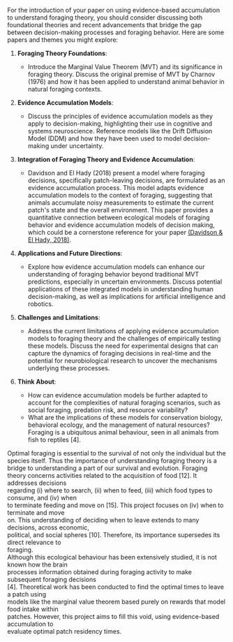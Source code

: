 For the introduction of your paper on using evidence-based accumulation to understand foraging theory, you should consider discussing both foundational theories and recent advancements that bridge the gap between decision-making processes and foraging behavior. Here are some papers and themes you might explore:

1. **Foraging Theory Foundations**:
    
    - Introduce the Marginal Value Theorem (MVT) and its significance in foraging theory. Discuss the original premise of MVT by Charnov (1976) and how it has been applied to understand animal behavior in natural foraging contexts.
    
1. **Evidence Accumulation Models**:
    
    - Discuss the principles of evidence accumulation models as they apply to decision-making, highlighting their use in cognitive and systems neuroscience. Reference models like the Drift Diffusion Model (DDM) and how they have been used to model decision-making under uncertainty.
    
1. **Integration of Foraging Theory and Evidence Accumulation**:
    
    - Davidson and El Hady (2018) present a model where foraging decisions, specifically patch-leaving decisions, are formulated as an evidence accumulation process. This model adapts evidence accumulation models to the context of foraging, suggesting that animals accumulate noisy measurements to estimate the current patch's state and the overall environment. This paper provides a quantitative connection between ecological models of foraging behavior and evidence accumulation models of decision making, which could be a cornerstone reference for your paper [(Davidson & El Hady, 2018)](https://consensus.app/papers/foraging-evidence-accumulation-process-davidson/80bc8573db245df38be27b3db1fb5773/?utm_source=chatgpt).

1. **Applications and Future Directions**:
    
    - Explore how evidence accumulation models can enhance our understanding of foraging behavior beyond traditional MVT predictions, especially in uncertain environments. Discuss potential applications of these integrated models in understanding human decision-making, as well as implications for artificial intelligence and robotics.

5. **Challenges and Limitations**:
    
    - Address the current limitations of applying evidence accumulation models to foraging theory and the challenges of empirically testing these models. Discuss the need for experimental designs that can capture the dynamics of foraging decisions in real-time and the potential for neurobiological research to uncover the mechanisms underlying these processes.

6. **Think About**:
    
    - How can evidence accumulation models be further adapted to account for the complexities of natural foraging scenarios, such as social foraging, predation risk, and resource variability?
    - What are the implications of these models for conservation biology, behavioral ecology, and the management of natural resources?
Foraging is a ubiquitous animal behaviour, seen in all animals from fish to reptiles [4].

Optimal foraging is essential to the survival of not only the individual but the species itself. Thus the importance of understanding foraging theory is a bridge to understanding a part of our survival and evolution. 
Foraging theory concerns activities related to the acquisition of food [12]. It addresses decisions  
regarding (i) where to search, (ii) when to feed, (iii) which food types to consume, and (iv) when  
to terminate feeding and move on [15]. This project focuses on (iv) when to terminate and move  
on. This understanding of deciding when to leave extends to many decisions, across economic,  
political, and social spheres [10]. Therefore, its importance supersedes its direct relevance to  
foraging.  
Although this ecological behaviour has been extensively studied, it is not known how the brain  
processes information obtained during foraging activity to make subsequent foraging decisions  
[4]. Theoretical work has been conducted to find the optimal times to leave a patch using  
models like the marginal value theorem based purely on rewards that model food intake within  
patches. However, this project aims to fill this void, using evidence-based accumulation to  
evaluate optimal patch residency times.